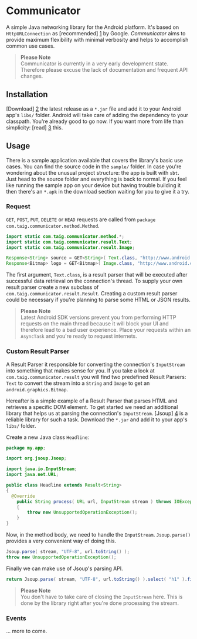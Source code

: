 Communicator
============

A simple Java networking library for the Android platform. It's based on `HttpURLConnection` as [recommended] [1] by
Google. *Communicator* aims to provide maximum flexibility with minimal verbosity and helps to accomplish common use cases.

> **Please Note**  
> Communicator is currently in a very early development state. Therefore please excuse the lack of documentation and
> frequent API changes.

Installation
------------

[Download] [2] the latest release as a `*.jar` file and add it to your Android app's `libs/` folder. Android will
take care of adding the dependency to your classpath. You're already good to go now. If you want more from life than
simplicity: [read] [3] this.

Usage
-----

There is a sample application available that covers the library's basic use cases. You can find the source code in the
`sample/` folder. In case you're wondering about the unusual project structure: the app is built with `sbt`. Just head to
the source folder and everything is back to normal. If you feel like running the sample app on your device but having
trouble building it then there's an `*.apk` in the download section waiting for you to give it a try.

### Request

`GET`, `POST`, `PUT`, `DELETE` or `HEAD` requests are called from `package com.taig.communicator.method.Method`.

````java
import static com.taig.communicator.method.*;
import static com.taig.communicator.result.Text;
import static com.taig.communicator.result.Image;

Response<String> source = GET<String>( Text.class, "http://www.android.com/" ).request();
Response<Bitmap> logo = GET<Bitmap>( Image.class, "http://www.android.com/images/logo.png" ).request();
````

The first argument, `Text.class`, is a result parser that will be executed after successful data retrieval on the
connection's thread. To supply your own result parser create a new subclass of `com.taig.communicator.result.Result`.
Creating a custom result parser could be necessary if you're planning to parse some HTML or JSON results.

> **Please Note**  
> Latest Android SDK versions prevent you from performing HTTP requests on the main thread because it will block your
> UI and therefore lead to a bad user experience. Place your requests within an `AsyncTask` and you're ready to request
> internets.

### Custom Result Parser

A Result Parser it responsible for converting the connection's `InputStream` into something that makes sense for you.
If you take a look at `com.taig.communicator.result` you will find two predefined Result Parsers: `Text` to convert the
stream into a `String` and `Image` to get an `android.graphics.Bitmap`.

Hereafter is a simple example of a Result Parser that parses HTML and retrieves a specific DOM element. To get started
we need an additional library that helps us at parsing the connection's `InputStream`. [Jsoup] [4] is a reliable library
for such a task. Download the `*.jar` and add it to your app's `libs/` folder.

Create a new Java class `Headline`:

````java
package my.app;

import org.jsoup.Jsoup;

import java.io.InputStream;
import java.net.URL;

public class Headline extends Result<String>
{
  @Override
	public String process( URL url, InputStream stream ) throws IOException
	{
		throw new UnsupportedOperationException();
	}
}
````

Now, in the method body, we need to handle the `InputStream`. `Jsoup.parse()` provides a very convenient way of doing this.

````java
Jsoup.parse( stream, "UTF-8", url.toString() );
throw new UnsupportedOperationException();
````

Finally we can make use of Jsoup's parsing API.

````java
return Jsoup.parse( stream, "UTF-8", url.toString() ).select( "h1" ).first().text();
````

> **Please Note**  
> You don't have to take care of closing the `InputStream` here. This is done by the library right after you're done
> processing the stream.

### Events

... more to come.

[1]: http://android-developers.blogspot.de/2011/09/androids-http-clients.html
[2]: https://github.com/Taig/Communicator/releases
[3]: http://tools.android.com/recent/dealingwithdependenciesinandroidprojects
[4]: http://jsoup.org
